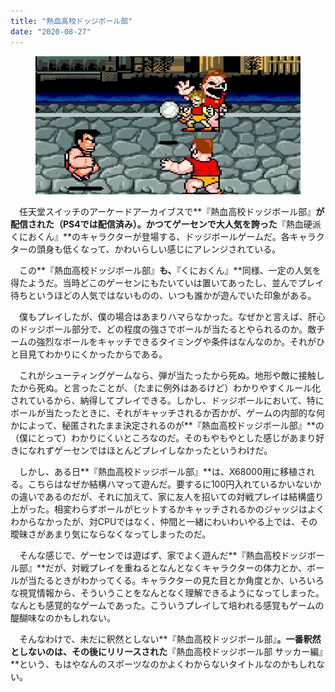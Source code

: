 ```yaml
---
title: "熱血高校ドッジボール部"
date: "2020-08-27"
---
```


<figure>

![](assets/n71bbd66aec2a_6e39ad6d00562894f876dc14c0731a03.png)

</figure>

　任天堂スイッチのアーケードアーカイブスで**『熱血高校ドッジボール部』**が配信された（PS4では配信済み）。かつてゲーセンで大人気を誇った**『熱血硬派くにおくん』**のキャラクターが登場する、ドッジボールゲームだ。各キャラクターの頭身も低くなって、かわいらしい感じにアレンジされている。

　この**『熱血高校ドッジボール部』**も、**『くにおくん』**同様、一定の人気を得たようだ。当時どこのゲーセンにもたいていは置いてあったし、並んでプレイ待ちというほどの人気ではないものの、いつも誰かが遊んでいた印象がある。

　僕もプレイしたが、僕の場合はあまりハマらなかった。なぜかと言えば、肝心のドッジボール部分で、どの程度の強さでボールが当たるとやられるのか。敵チームの強烈なボールをキャッチできるタイミングや条件はなんなのか。それがひと目見てわかりにくかったからである。

　これがシューティングゲームなら、弾が当たったから死ぬ。地形や敵に接触したから死ぬ。と言ったことが、（たまに例外はあるけど）わかりやすくルール化されているから、納得してプレイできる。しかし、ドッジボールにおいて、特にボールが当たったときに、それがキャッチされるか否かが、ゲームの内部的な何かによって、秘匿されたまま決定されるのが**『熱血高校ドッジボール部』**の（僕にとって）わかりにくいところなのだ。そのもやもやとした感じがあまり好きになれずゲーセンではほとんどプレイしなかったというわけだ。

　しかし、ある日**『熱血高校ドッジボール部』**は、X68000用に移植される。こちらはなぜか結構ハマって遊んだ。要するに100円入れているかいないかの違いであるのだが、それに加えて、家に友人を招いての対戦プレイは結構盛り上がった。相変わらずボールがヒットするかキャッチされるかのジャッジはよくわからなかったが、対CPUではなく、仲間と一緒にわいわいやる上では、その曖昧さがあまり気にならなくなってしまったのだ。

　そんな感じで、ゲーセンでは遊ばず、家でよく遊んだ**『熱血高校ドッジボール部』**だが、対戦プレイを重ねるとなんとなくキャラクターの体力とか、ボールが当たるときがわかってくる。キャラクターの見た目とか角度とか、いろいろな視覚情報から、そういうことをなんとなく理解できるようになってしまった。なんとも感覚的なゲームであった。こういうプレイして培われる感覚もゲームの醍醐味なのかもしれない。

　そんなわけで、未だに釈然としない**『熱血高校ドッジボール部』**。一番釈然としないのは、その後にリリースされた**『熱血高校ドッジボール部 サッカー編』**という、もはやなんのスポーツなのかよくわからないタイトルなのかもしれない。
